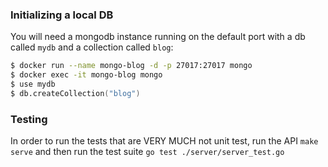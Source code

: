 ### Initializing a local DB

You will need a mongodb instance running on the default port with a db called `mydb` 
and a collection called `blog`:

```zsh
$ docker run --name mongo-blog -d -p 27017:27017 mongo
$ docker exec -it mongo-blog mongo
$ use mydb
$ db.createCollection("blog")
```

### Testing

In order to run the tests that are VERY MUCH not unit test, run the API `make serve`
and then run the test suite `go test ./server/server_test.go`